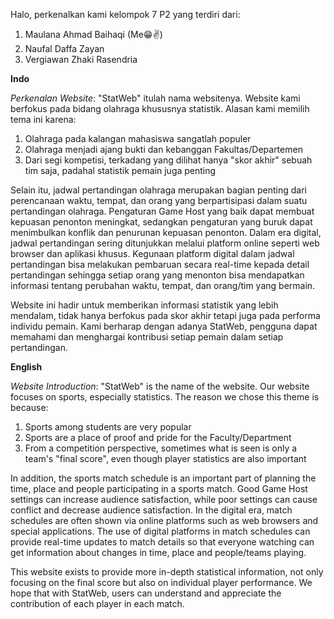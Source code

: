 Halo, perkenalkan kami kelompok 7 P2 yang terdiri dari:
1. Maulana Ahmad Baihaqi (Me😁✌️)
2. Naufal Daffa Zayan 
3. Vergiawan Zhaki Rasendria

**Indo**

_Perkenalan Website_:
"StatWeb" itulah nama websitenya. 
Website kami berfokus pada bidang olahraga khususnya statistik.
Alasan kami memilih tema ini karena:
1. Olahraga pada kalangan mahasiswa sangatlah populer
2. Olahraga menjadi ajang bukti dan kebanggan Fakultas/Departemen
3. Dari segi kompetisi, terkadang yang dilihat hanya "skor akhir" sebuah tim saja, padahal statistik pemain juga penting

Selain itu, jadwal pertandingan olahraga merupakan bagian penting dari perencanaan waktu, tempat, dan orang yang berpartisipasi dalam suatu pertandingan olahraga. Pengaturan Game Host yang baik dapat membuat kepuasan penonton meningkat, sedangkan pengaturan yang buruk dapat menimbulkan konflik dan penurunan kepuasan penonton. Dalam era digital, jadwal pertandingan sering ditunjukkan melalui platform online seperti web browser dan aplikasi khusus. Kegunaan platform digital dalam jadwal pertandingan bisa melakukan pembaruan secara real-time kepada detail pertandingan sehingga setiap orang yang menonton bisa mendapatkan informasi tentang perubahan waktu, tempat, dan orang/tim yang bermain.

Website ini hadir untuk memberikan informasi statistik yang lebih mendalam, tidak hanya berfokus pada skor akhir tetapi juga pada performa individu pemain. Kami berharap dengan adanya StatWeb, pengguna dapat memahami dan menghargai kontribusi setiap pemain dalam setiap pertandingan.

**English**

_Website Introduction_:
"StatWeb" is the name of the website. 
Our website focuses on sports, especially statistics.
The reason we chose this theme is because:
1. Sports among students are very popular
2. Sports are a place of proof and pride for the Faculty/Department
3. From a competition perspective, sometimes what is seen is only a team's "final score", even though player statistics are also important

In addition, the sports match schedule is an important part of planning the time, place and people participating in a sports match. Good Game Host settings can increase audience satisfaction, while poor settings can cause conflict and decrease audience satisfaction. In the digital era, match schedules are often shown via online platforms such as web browsers and special applications. The use of digital platforms in match schedules can provide real-time updates to match details so that everyone watching can get information about changes in time, place and people/teams playing.

This website exists to provide more in-depth statistical information, not only focusing on the final score but also on individual player performance. We hope that with StatWeb, users can understand and appreciate the contribution of each player in each match.

